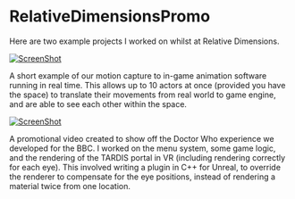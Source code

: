 # RelativeDimensionsPromo

Here are two example projects I worked on whilst at Relative Dimensions.


[![ScreenShot](http://img.youtube.com/vi/BBh4R1nzT88/0.jpg)](https://youtu.be/BBh4R1nzT88)

A short example of our motion capture to in-game animation software running in real time. This allows up to 10 actors at once (provided you have the space) to translate their movements from real world to game engine, and are able to see each other within the space.

[![ScreenShot](http://img.youtube.com/vi/GZM-8axTB94/0.jpg)](https://youtu.be/GZM-8axTB94)

A promotional video created to show off the Doctor Who experience we developed for the BBC. I worked on the menu system, some game logic, and the rendering of the TARDIS portal in VR (including rendering correctly for each eye).
This involved writing a plugin in C++ for Unreal, to override the renderer to compensate for the eye positions, instead of rendering a material twice from one location.
